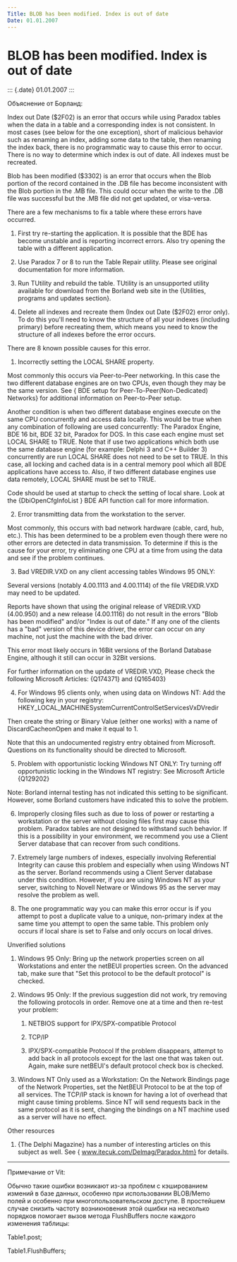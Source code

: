 ```yaml
---
Title: BLOB has been modified. Index is out of date
Date: 01.01.2007
---
```



BLOB has been modified. Index is out of date
============================================

::: {.date}
01.01.2007
:::

Объяснение от Борланд:

Index out Date ($2F02) is an error that occurs while using Paradox
tables when the data in a table and a corresponding index is not
consistent. In most cases (see below for the one exception), short of
malicious behavior such as renaming an index, adding some data to the
table, then renaming the index back, there is no programmatic way to
cause this error to occur. There is no way to determine which index is
out of date. All indexes must be recreated.

Blob has been modified ($3302) is an error that occurs when the Blob
portion of the record contained in the .DB file has become inconsistent
with the Blob portion in the .MB file. This could occur when the write
to the .DB file was successful but the .MB file did not get updated, or
visa-versa.

There are a few mechanisms to fix a table where these errors have
occurred. 

1. First try re-starting the application. It is possible that the BDE
has become unstable and is reporting incorrect errors. Also try opening
the table with a different application.

2. Use Paradox 7 or 8 to run the Table Repair utility. Please see
original documentation for more information.

3. Run TUtility and rebuild the table. TUtility is an unsupported
utility available for download from the Borland web site in the
{Utilities, programs and updates section}.

4. Delete all indexes and recreate them (Index out Date ($2F02) error
only). To do this you\'ll need to know the structure of all your indexes
(including primary) before recreating them, which means you need to know
the structure of all indexes before the error occurs.

There are 8 known possible causes for this error.

1. Incorrectly setting the LOCAL SHARE property.

Most commonly this occurs via Peer-to-Peer networking. In this case the
two different database engines are on two CPUs, even though they may be
the same version. See { BDE setup for Peer-To-Peer(Non-Dedicated)
Networks} for additional information on Peer-to-Peer setup.

Another condition is when two different database engines execute on the
same CPU concurrently and access data locally. This would be true when
any combination of following are used concurrently: The Paradox Engine,
BDE 16 bit, BDE 32 bit, Paradox for DOS. In this case each engine must
set LOCAL SHARE to TRUE. Note that if use two applications which both
use the same database engine (for example: Delphi 3 and C++ Builder 3)
concurrently are run LOCAL SHARE does not need to be set to TRUE. In
this case, all locking and cached data is in a central memory pool which
all BDE applications have access to. Also, if two different database
engines use data remotely, LOCAL SHARE must be set to TRUE.

Code should be used at startup to check the setting of local share. Look
at the {DbiOpenCfgInfoList } BDE API function call for more information.

2. Error transmitting data from the workstation to the server.

Most commonly, this occurs with bad network hardware (cable, card, hub,
etc.). This has been determined to be a problem even though there were
no other errors are detected in data transmission. To determine if this
is the cause for your error, try eliminating one CPU at a time from
using the data and see if the problem continues.

3. Bad VREDIR.VXD on any client accessing tables Windows 95 ONLY:

Several versions (notably 4.00.1113 and 4.00.1114) of the file
VREDIR.VXD may need to be updated.

Reports have shown that using the original release of VREDIR.VXD
(4.00.950) and a new release (4.00.1116) do not result in the errors
"Blob has been modified" and/or "Index is out of date." If any one
of the clients has a "bad" version of this device driver, the error
can occur on any machine, not just the machine with the bad driver.

This error most likely occurs in 16Bit versions of the Borland Database
Engine, although it still can occur in 32Bit versions.

For further information on the update of VREDIR.VXD, Please check the
following Microsoft Articles: {Q174371} and {Q165403}

4. For Windows 95 clients only, when using data on Windows NT: Add the
following key in your registry:
HKEY\_LOCAL\_MACHINESystemCurrentControlSetServicesVxDVredir

Then create the string or Binary Value (either one works) with a name of
DiscardCacheonOpen and make it equal to 1.

Note that this an undocumented registry entry obtained from Microsoft.
Questions on its functionality should be directed to Microsoft.

5. Problem with opportunistic locking Windows NT ONLY: Try turning off
opportunistic locking in the Windows NT registry: See Microsoft Article
{Q129202}

Note: Borland internal testing has not indicated this setting to be
significant. However, some Borland customers have indicated this to
solve the problem.

6. Improperly closing files such as due to loss of power or restarting a
workstation or the server without closing files first may cause this
problem. Paradox tables are not designed to withstand such behavior. If
this is a possibility in your environment, we recommend you use a Client
Server database that can recover from such conditions.

7. Extremely large numbers of indexes, especially involving Referential
Integrity can cause this problem and especially when using Windows NT as
the server. Borland recommends using a Client Server database under this
condition. However, if you are using Windows NT as your server,
switching to Novell Netware or Windows 95 as the server may resolve the
problem as well.

8. The one programmatic way you can make this error occur is if you
attempt to post a duplicate value to a unique, non-primary index at the
same time you attempt to open the same table. This problem only occurs
if local share is set to False and only occurs on local drives.

Unverified solutions

1. Windows 95 Only: Bring up the network properties screen on all
Workstations and enter the netBEUI properties screen. On the advanced
tab, make sure that "Set this protocol to be the default protocol" is
checked.

2. Windows 95 Only: If the previous suggestion did not work, try
removing the following protocols in order. Remove one at a time and then
re-test your problem: 

   1. NETBIOS support for IPX/SPX-compatible Protocol

   2. TCP/IP

   3. IPX/SPX-compatible Protocol  If the problem disappears, attempt to
add back in all protocols except for the last one that was taken out.
Again, make sure netBEUI\'s default protocol check box is checked.

3. Windows NT Only used as a Workstation: On the Network Bindings page
of the Network Properties, set the NetBEUI Protocol to be at the top of
all services. The TCP/IP stack is known for having a lot of overhead
that might cause timing problems. Since NT will send requests back in
the same protocol as it is sent, changing the bindings on a NT machine
used as a server will have no effect.

Other resources

1. {The Delphi Magazine} has a number of interesting articles on this
subject as well. See { www.itecuk.com/Delmag/Paradox.htm} for details. 

------------------------------------------------------------------------

Примечание от Vit:

Обычно такие ошибки возникают из-за проблем с кэшированием измений в
базе данных, особенно при использовании BLOB/Memo полей и особенно при
многопользовательском доступе. В простейшем случае снизить частоту
возникновения этой ошибки на несколько порядков помогает вызов метода
FlushBuffers после каждого изменения таблицы:

Table1.post;

Table1.FlushBuffers;
